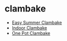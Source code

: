 # clambake

 * [Easy Summer Clambake](../index/e/easy-summer-clambake-105351.json)
 * [Indoor Clambake](../index/i/indoor-clambake-232597.json)
 * [One Pot Clambake](../index/o/one-pot-clambake.json)
